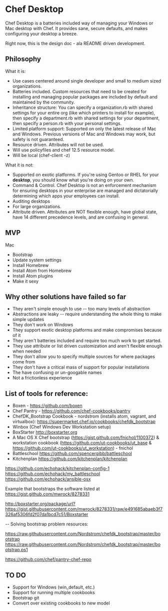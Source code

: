 # Chef Desktop

Chef Desktop is a batteries included way of managing your Windows or Mac desktop with Chef. It provides sane, secure defaults, and makes configuring your desktop a breeze.

Right now, this is the design doc - ala README driven development.

## Philosophy

What it is:
- Use cases centered around single developer and small to medium sized organizations.
- Batteries included. Custom resources that need to be created for installing and managing popular packages are included by default and maintained by the community.
- Inheritance structure: You can specify a organization.rb with shared settings for your entire org (like which printers to install for example), then specify a department.rb with shared settings for your department, then specify a person.rb with your personal settings.
- Limited platform support: Supported on only the latest release of Mac and Windows. Previous versions of Mac and Windows may work, but safety is not guaranteed.
- Resource driven. Attributes will not be used.
- Will use policyfiles and chef 12.5 resource model.
- Will be local (chef-client -z)


What it is not:
- Supported on exotic platforms. If you're using Gentoo or RHEL for your **desktop**, you should know what you're doing on your own.
- Command & Control. Chef Desktop is not an enforcement mechanism for ensuring desktops in your enterprise are managed and dictatorially determining which apps your employees can install.
- Auditing desktops
- For large organizations.
- Attribute driven. Attributes are NOT flexible enough, have global state, have 14 different precedence levels, and are confusing in general.

## MVP

Mac
- Bootstrap
- Update system settings
- Install Homebrew
- Install Atom from Homebrew
- Install Atom plugins
- Make it sexy

## Why other solutions have failed so far

- They aren't simple enough to use -- too many levels of abstraction
- Abstractions are leaky -- require understanding the whole thing to make simple updates
- They don't work on Windows
- They support exotic desktop platforms and make compromises because of it
- They aren't batteries included and require too much work to get started.
- They use attribute or list driven customization and aren't flexible enough when needed
- They don't allow you to specify multiple sources for where packages come from
- They don't have a critical mass of support for popular installations
- The have confusing or un-googable names
- Not a frictionless experience

## List of tools for reference:

* Boxen - https://github.com/boxen
* Chef Pantry - https://github.com/chef-cookbooks/pantry
* ChefDK_Bootstrap Cookbook - nordstrom (installs atom, vagrant, and virtualbox): https://supermarket.chef.io/cookbooks/chefdk_bootstrap
* Winbox (Chef Windows Dev Workstation setup)
* BoxStarter http://boxstarter.org
* A Mac OS X Chef bootstrap (https://gist.github.com/fnichol/1100372) & workstation cookbook (https://github.com/ut-cookbooks/ut_base & https://github.com/ut-cookbooks/ut_workstation) - fnichol
* Battleschool https://github.com/spencergibb/battleschool
* Kitchenplan https://github.com/kitchenplan/kitchenplan

https://github.com/echohack/kitchenplan-config-1
https://github.com/echohack/my_battleschool
https://github.com/echohack/ansible-osx

Example that bootstraps the software listed at https://gist.github.com/mwrock/8278331

http://boxstarter.org/package/url?https://gist.githubusercontent.com/mwrock/8278331/raw/e491685abaeb3f7326af5306fd2f07da1bcd7c51/Boxstarter

-- Solving bootstrap problem resources:

https://raw.githubusercontent.com/Nordstrom/chefdk_bootstrap/master/bootstrap
https://raw.githubusercontent.com/Nordstrom/chefdk_bootstrap/master/bootstrap.ps1

https://github.com/chef/pantry-chef-repo

## TO DO

* Support for Windows (win_default, etc.)
* Support for running multiple cookbooks
* Bootstrap git
* Convert over existing cookbooks to new model
